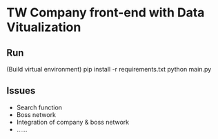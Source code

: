 TW Company front-end with Data Vitualization
===========

## Run
(Build virtual environment)
pip install -r requirements.txt
python main.py

## Issues
- Search function
- Boss network
- Integration of company & boss network
- ......

